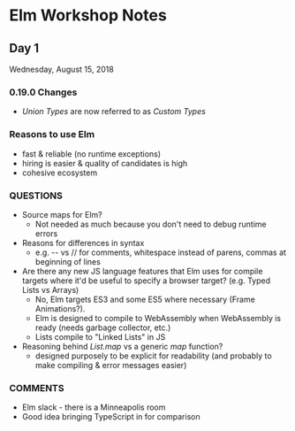 # Elm Workshop Notes

## Day 1
Wednesday, August 15, 2018

### 0.19.0 Changes
* _Union Types_ are now referred to as _Custom Types_

### Reasons to use Elm
* fast & reliable (no runtime exceptions)
* hiring is easier & quality of candidates is high
* cohesive ecosystem

### QUESTIONS
* Source maps for Elm?
  * Not needed as much because you don't need to debug runtime errors
* Reasons for differences in syntax
  * e.g. -- vs // for comments, whitespace instead of parens, commas at beginning of lines
* Are there any new JS language features that Elm uses for compile targets where it'd be useful to specify a browser target? (e.g. Typed Lists vs Arrays)
  * No, Elm targets ES3 and some ES5 where necessary (Frame Animations?). 
  * Elm is designed to compile to WebAssembly when WebAssembly is ready (needs garbage collector, etc.)
  * Lists compile to "Linked Lists" in JS
* Reasoning behind _List.map_ vs a generic _map_ function?
  * designed purposely to be explicit for readability (and probably to make compiling & error messages easier)

### COMMENTS
* Elm slack - there is a Minneapolis room
* Good idea bringing TypeScript in for comparison
